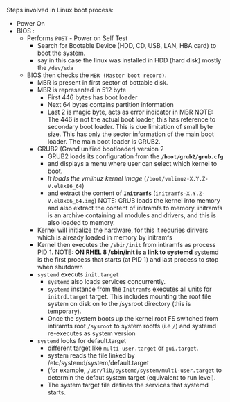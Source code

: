 
Steps involved in Linux boot process:

- Power On
- BIOS :
   - Performs `POST` - Power on Self Test
      - Search for Bootable Device (HDD, CD, USB, LAN, HBA card) to boot the system.
      - say in this case the linux was installed in HDD (hard disk) mostly the `/dev/sda`
   - BIOS then checks the `MBR (Master boot record)`.
      - MBR is present in first sector of bottable disk. 
      - MBR is represented in 512 byte 
        - First 446 bytes has boot loader
        - Next 64 bytes contains partition information
        - Last 2 is magic byte, acts as error indicator in MBR
         NOTE: The 446 is not the actual boot loader, this has reference to secondary boot loader. This is due limitation of small byte size. This has only the sector information of the main boot loader.
               The main boot loader is GRUB2.
      - GRUB2 (Grand unified bootloader) version 2
          - GRUB2 loads its configuration from the **`/boot/grub2/grub.cfg`**
          - and displays a menu where user can select which kernel to boot.
          - _It loads the vmlinuz kernel image_ (`/boot/vmlinuz-X.Y.Z-V.el8x86_64`)
          - and extract the content of **`Initramfs`** (`initramfs-X.Y.Z-V.el8x86_64.img`)
          NOTE: GRUB loads the kernel into memory and also extract the content of initramfs to memory.
                initramfs is an archive containing all modules and drivers, and this is also loaded to memory.
      - Kernel will initialize the hardware, for this it requries dirivers which is already loaded in memory by initramfs
      - Kernel then executes the `/sbin/init` from intiramfs as process PID 1. 
         NOTE: **ON RHEL 8 /sbin/init is a link to systemd**
               systemd is the first process that starts (at PID 1) and last process to stop when shutdown
      - `systemd` executs `init.target`
         - `systemd` also loads services concurrently.
         - `systemd` instance from the `Initramfs` executes all units for `initrd.target` target. This includes mounting the root file system on disk on to the /sysroot directory (this is temporary).
         - Once the system boots up the kernel root FS switched from intiramfs root `/sysroot` to system rootfs (i.e `/`) and systemd re-executes as system version
      - `systemd` looks for default.target
         - different target like `multi-user.target` or `gui.target`.
         - system reads the file linked by /etc/systemd/system/default.target
         - (for example, `/usr/lib/systemd/system/multi-user.target` to determin the defaut system target (equivalent to run level).
         - The system target file defines the services that systemd starts.

